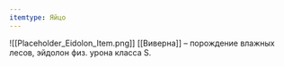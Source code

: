 ```yaml
---
itemtype: Яйцо
---
```

![[Placeholder_Eidolon_Item.png]]
[[Виверна]] – порождение влажных лесов, эйдолон физ. урона класса S.
